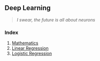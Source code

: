 ## Deep Learning

>_I swear, the future is all about neurons_

### Index

1. [Mathematics](./Mathematics)
2. [Linear Regression](./Linear-Regression)
3. [Logistic Regression](./Logistic-Regression)